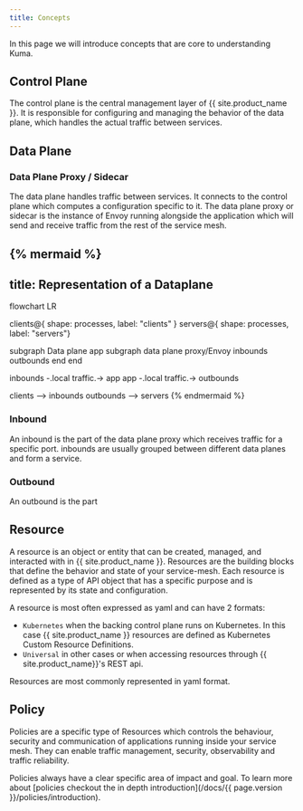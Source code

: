 ```yaml
---
title: Concepts
---
```


In this page we will introduce concepts that are core to understanding Kuma.

## Control Plane

The control plane is the central management layer of {{ site.product_name }}. It is responsible for configuring and managing the behavior of the data plane,
which handles the actual traffic between services.

## Data Plane

### Data Plane Proxy / Sidecar

The data plane handles traffic between services.
It connects to the control plane which computes a configuration specific to it.
The data plane proxy or sidecar is the instance of Envoy running alongside the application which will send and receive traffic from the rest of the service mesh.

{% mermaid %}
-------------------------------------
title: Representation of a Dataplane
-------------------------------------
flowchart LR

clients@{ shape: processes, label: "clients" }
servers@{ shape: processes, label: "servers"}

subgraph Data plane
   app
   subgraph data plane proxy/Envoy
   inbounds
   outbounds
   end
end

inbounds -.local traffic.-> app
app -.local traffic.-> outbounds

clients --> inbounds
outbounds --> servers
{% endmermaid %}

### Inbound

An inbound is the part of the data plane proxy which receives traffic for a specific port.
inbounds are usually grouped between different data planes and form a service.

### Outbound

An outbound is the part 

## Resource

A resource is an object or entity that can be created, managed, and interacted with in {{ site.product_name }}.
Resources are the building blocks that define the behavior and state of your service-mesh.
Each resource is defined as a type of API object that has a specific purpose and is represented by its state and configuration.

A resource is most often expressed as yaml and can have 2 formats:

- `Kubernetes` when the backing control plane runs on Kubernetes. In this case {{ site.product_name }} resources are defined as Kubernetes Custom Resource Definitions.
- `Universal` in other cases or when accessing resources through {{ site.product_name}}'s REST api.

Resources are most commonly represented in yaml format.

## Policy

Policies are a specific type of Resources which controls the behaviour, security and communication of applications running inside your service mesh.
They can enable traffic management, security, observability and traffic reliability.

Policies always have a clear specific area of impact and goal.
To learn more about [policies checkout the in depth introduction](/docs/{{ page.version }}/policies/introduction).
